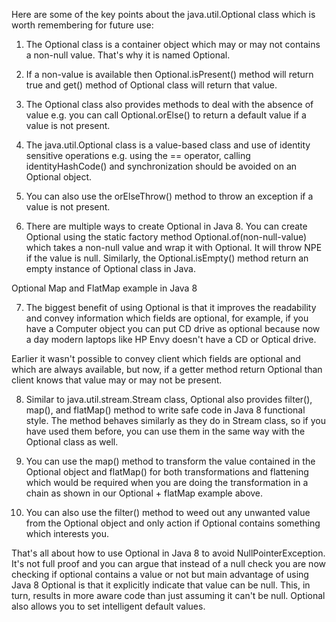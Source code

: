Here are some of the key points about the java.util.Optional class which is worth remembering for future use:

  1) The Optional class is a container object which may or may not contains a non-null value.  That's why it is named Optional.

  2) If a non-value is available then Optional.isPresent() method will return true and get() method of Optional class will return that value.

  3) The Optional class also provides methods to deal with the absence of value e.g. you can call Optional.orElse() to return a default value if a value is not present.

  4) The java.util.Optional class is a value-based class and use of identity sensitive operations e.g. using the == operator, calling identityHashCode() and synchronization           should be avoided on an Optional object.

  5) You can also use the orElseThrow() method to throw an exception if a value is not present.

  6) There are multiple ways to create Optional in Java 8. You can create Optional using the static factory method Optional.of(non-null-value) which takes a non-null value and         wrap it with Optional. It will throw NPE if the value is null. Similarly, the Optional.isEmpty() method return an empty instance of Optional class in Java.

Optional Map and FlatMap example in Java 8


  7) The biggest benefit of using Optional is that it improves the readability and convey information which fields are optional, for example, if you have a Computer object you       can put CD drive as optional because now a day modern laptops like HP Envy doesn't have a CD or Optical drive.

Earlier it wasn't possible to convey client which fields are optional and which are always available, but now, if a getter method return Optional than client knows that value may or may not be present.

  8) Similar to java.util.stream.Stream class, Optional also provides filter(), map(), and flatMap() method to write safe code in Java 8 functional style. The method behaves similarly as they do in Stream class, so if you have used them before, you can use them in the same way with the Optional class as well.

  9) You can use the map() method to transform the value contained in the Optional object and flatMap() for both transformations and flattening which would be required when you are doing the transformation in a chain as shown in our Optional + flatMap example above.

  10) You can also use the filter() method to weed out any unwanted value from the Optional object and only action if Optional contains something which interests you.


That's all about how to use Optional in Java 8 to avoid NullPointerException. It's not full proof and you can argue that instead of a null check you are now checking if optional contains a value or not but main advantage of using Java 8 Optional is that it explicitly indicate that value can be null. This, in turn, results in more aware code than just assuming it can't be null. Optional also allows you to set intelligent default values.
